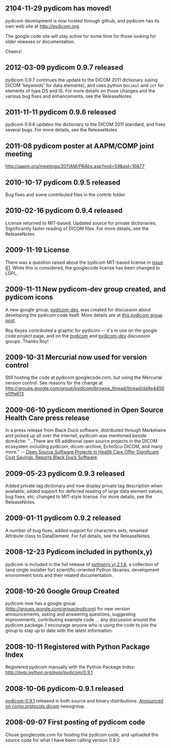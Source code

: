 ## 2104-11-29 pydicom has moved! ##
pydicom development is now hosted through github, and pydicom has its own web site at http://pydicom.org.

The google code site will stay active for some time for those looking for older releases or documentation.

Cheers!

## 2012-03-09 pydicom 0.9.7 released ##
pydicom 0.9.7 continues the update to the DICOM 2011 dictionary (using DICOM 'keywords' for data elements), and uses python `Decimal` and `int` for elements of type DS and IS. For more details on those changes and the various bug fixes and enhancements, see the ReleaseNotes.

## 2011-11-11 pydicom 0.9.6 released ##
pydicom 0.9.6 updates the dictionary to the DICOM 2011 standard, and fixes several bugs. For more details, see the ReleaseNotes

## 2011-08 pydicom poster at AAPM/COMP joint meeting ##
http://aapm.org/meetings/2011AM/PRAbs.asp?mid=59&aid=16677

## 2010-10-17 pydicom 0.9.5 released ##
Bug fixes and some contributed files in the contrib folder.

## 2010-02-16 pydicom 0.9.4 released ##
License returned to MIT-based. Updated source for private dictionaries. Significantly faster reading of DICOM files.  For more details, see the ReleaseNotes.

## 2009-11-19 License ##
There was a question raised about the pydicom MIT-based license in [issue 61](http://code.google.com/p/pydicom/issues/detail?id=61). While this is considered, the googlecode license has been changed to LGPL.

## 2009-11-11 New pydicom-dev group created, and pydicom icons ##
A new google group, [pydicom-dev](http://groups.google.com/group/pydicom-dev), was created for discussion about developing the pydicom code itself. More details are at [this pydicom group post](http://groups.google.com/group/pydicom/browse_thread/thread/5dfe98da69047aa3).

Roy Keyes contributed a graphic for pydicom -- it's in use on the google code project page, and on the [pydicom](http://groups.google.com/group/pydicom) and [pydicom-dev](http://groups.google.com/group/pydicom-dev) discussion groups. Thanks Roy!

## 2009-10-31 Mercurial now used for version control ##
Still hosting the code at pydicom.googlecode.com, but using the Mercurial version control. See reasons for the change at http://groups.google.com/group/pydicom/browse_thread/thread/da9e4456e0ffe613

## 2009-06-10 pydicom mentioned in Open Source Health Care press release ##
In a press release from Black Duck software, distributed through Marketwire and picked up all over the internet, pydicom was mentioned beside dcm4che: "...There are 69 additional open source projects in the DICOM ecosystem including pydicom, dicom-archive, EchoScu-DICOM, and many more." -- [Open Source Software Projects in Health Care Offer Significant Cost Savings, Reports Black Duck Software](http://www.blackducksoftware.com/news/releases/2009-06-10).

## 2009-05-23 pydicom 0.9.3 released ##
Added private tag dictionary and now display private tag description when available; added support for deferred reading of large data element values, bug fixes, etc; changed to MIT-style license. For more details, see the ReleaseNotes.

## 2009-01-11 pydicom 0.9.2 released ##
A number of bug fixes, added support for characters sets, renamed Attribute class to DataElement. For full details, see the ReleaseNotes.

## 2008-12-23 Pydicom included in python(x,y) ##
pydicom is included in the full release of [python(x,y) 2.1.6](http://www.pythonxy.com), a collection of (and single installer for) scientific-oriented Python libraries, development environment tools and their related documentation.

## 2008-10-26 Google Group Created ##
pydicom now has a google group (http://groups.google.com/group/pydicom) for new version announcements, asking and answering questions, suggesting improvements, contributing example code ... any discussion around the pydicom package. I encourage anyone who is using the code to join the group to stay up to date with the latest information.

## 2008-10-11 Registered with Python Package Index ##
Registered pydicom manually with the Python Package Index: http://pypi.python.org/pypi/pydicom/0.9.1

## 2008-10-06 pydicom-0.9.1 released ##
[pydicom-0.9.1](http://code.google.com/p/pydicom/downloads/list) released in both source and binary distributions. [Announced on comp.protocols.dicom](http://groups.google.com/group/comp.protocols.dicom/browse_thread/thread/3dd4ea4b5fad3846) newsgroup.

## 2008-09-07 First posting of pydicom code ##
Chose googlecode.com for hosting the pydicom code, and uploaded the source code for what I have been calling version 0.9.0